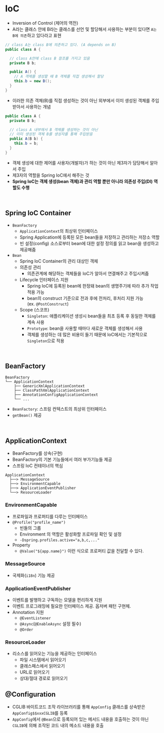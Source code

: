 # IoC

- Inversion of Control (제어의 역전)
- A라는 클래스 안에 B라는 클래스를 선언 및 할당해서 사용하는 부분이 있다면 `A는 B에 의존`하고 있다라고 표현

```java
// class A는 class B에 의존하고 있다. (A depends on B)
public class A {

  // class A안에 class B 참조를 가지고 있음
  private B b;

  public A() {
    // A 객체를 생성할 때 B 객체를 직접 생성해서 할당
    this.b = new B();
  }
}
```
- 이러한 의존 객체(B)를 직접 생성하는 것이 아닌 외부에서 이미 생성된 객체를 주입받아서 사용하는 개념

```java
public class A {
  private B b;

  // class A 내부에서 B 객체를 생성하는 것이 아닌 
  // 이미 생성된 객체 B를 생성자를 통해 주입받음
  public A(B b) {
    this.b = b;
  }
}
```
- 객체 생성에 대한 제어를 사용자(개발자)가 하는 것이 아닌 제3자가 담당해서 알아서 주입
- 제3자의 역할을 Spring IoC에서 해주는 것
- **Spring IoC는 객체 생성(bean 객체)과 관리 역할 뿐만 아니라 의존성 주입(DI) 역할도 수행** 

<br>

## Spring IoC Container

- `BeanFactory`
  - `ApplicationContext`의 최상위 인터페이스
  - Spring Application에 등록된 모든 bean들을 저장하고 관리하는 저장소 역할
  - 빈 설정(config) 소스로부터 bean에 대한 설정 정의를 읽고 bean을 생성하고 제공해줌
- `Bean`
  - Spring IoC Container의 관리 대상인 객체
  - 의존성 관리
    - 의존관계에 해당하는 객체들을 IoC가 알아서 연결해주고 주입시켜줌
  - Lifecycle 인터페이스 지원
    - Spring IoC에 등록된 bean에 한정돼 bean의 생명주기에 따라 추가 작업 적용 가능
    - bean의 construct 기준으로 전과 후에 전처리, 후처리 지원 가능  
      (ex. `@PostConstruct`)
  - Scope (스코프)
    - `Singleton`: 애플리케이션 생성시 bean들을 최초 등록 후 동일한 객체를 계속 사용
    - `Prototype`: bean을 사용할 때마다 새로운 객체를 생성해서 사용
    - 객체를 생성하는 데 많은 비용이 들기 때문에 IoC에서는 기본적으로 `Singleton`으로 적용

<br>

## BeanFactory
```
BeanFactory
└── ApplicationContext
    ├── GenericXmlApplicationContext
    ├── ClassPathXmlApplicationContext
    ├── AnnotationConfigApplicationContext
    └── ...
```
- `BeanFactory`: 스프링 컨텍스트의 최상위 인터페이스
- `getBean()` 제공

<br>

## ApplicationContext
- BeanFactory를 상속(구현)
- BeanFactory의 기본 기능들에서 여러 부가기능들 제공
- 스프링 IoC 컨테이너의 핵심

```
ApplicationContext
  ├──> MessageSource
  ├──> EnvironmentCapable
  ├──> ApplicationEventPublisher
  └──> ResourceLoader
```
### EnvironmentCapable
- 프로파일과 프로퍼티를 다루는 인터페이스  
- `@Profile("profile_name")`
  - 빈들의 그룹
  - Environment 의 역할은 활성화할 프로파일 확인 및 설정
  - `-Dspring.profiles.active="a,b,c,..."`
- Property
  - `@Value("${app.name}")` 이런 식으로 프로퍼티 값을 전달할 수 있다.

### MessageSource
- 국제화(`i18n`) 기능 제공

### ApplicationEventPublisher
- 이벤트를 발행하고 구독하는 모델을 편리하게 지원
- 이벤트 프로그래밍에 필요한 인터페이스 제공. 옵저버 패턴 구현체.
- Annotation 지원
  - `@EventListener`
  - `@Async`(`@EnableAsync` 설정 필수)
  - `@Order`

### ResourceLoader
- 리소스를 읽어오는 기능을 제공하는 인터페이스
  - 파일 시스템에서 읽어오기
  - 클래스패스에서 읽어오기
  - URL로 읽어오기
  - 상대/절대 경로로 읽어오기


## @Configuration
- CGLIB 바이트코드 조작 라이브러리를 통해 `AppConfig` 클래스를 상속받은 `AppConfig$$xxxCGLIB`를 등록
- `AppConfig`에서 `@Bean`으로 등록되어 있는 메서드 내용을 호출하는 것이 아닌 `CGLIB`에 의해 조작된 코드 내의 메소드 내용을 호출

